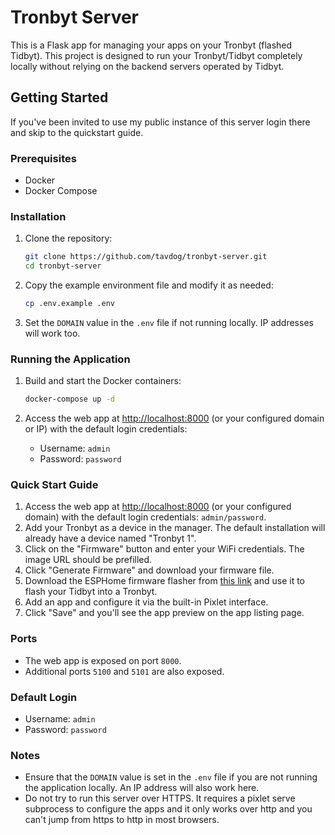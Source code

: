 # Tronbyt Server

This is a Flask app for managing your apps on your Tronbyt (flashed Tidbyt). This project is designed to run your Tronbyt/Tidbyt completely locally without relying on the backend servers operated by Tidbyt.

## Getting Started
If you've been invited to use my public instance of this server login there and skip to the quickstart guide.

### Prerequisites

- Docker
- Docker Compose

### Installation

1. Clone the repository:
    ```sh
    git clone https://github.com/tavdog/tronbyt-server.git
    cd tronbyt-server
    ```

2. Copy the example environment file and modify it as needed:
    ```sh
    cp .env.example .env
    ```

3. Set the `DOMAIN` value in the `.env` file if not running locally. IP addresses will work too.

### Running the Application

1. Build and start the Docker containers:
    ```sh
    docker-compose up -d
    ```

2. Access the web app at [http://localhost:8000](http://localhost:8000) (or your configured domain or IP) with the default login credentials:
    - Username: `admin`
    - Password: `password`

### Quick Start Guide

1. Access the web app at [http://localhost:8000](http://localhost:8000) (or your configured domain) with the default login credentials: `admin/password`.
2. Add your Tronbyt as a device in the manager. The default installation will already have a device named "Tronbyt 1".
3. Click on the "Firmware" button and enter your WiFi credentials. The image URL should be prefilled.
4. Click "Generate Firmware" and download your firmware file.
5. Download the ESPHome firmware flasher from [this link](https://github.com/esphome/esphome-flasher/releases) and use it to flash your Tidbyt into a Tronbyt.
6. Add an app and configure it via the built-in Pixlet interface.
7. Click "Save" and you'll see the app preview on the app listing page.

### Ports

- The web app is exposed on port `8000`.
- Additional ports `5100` and `5101` are also exposed.

### Default Login

- Username: `admin`
- Password: `password`

### Notes

- Ensure that the `DOMAIN` value is set in the `.env` file if you are not running the application locally. An IP address will also work here.
- Do not try to run this server over HTTPS.  It requires a pixlet serve subprocess to configure the apps and it only works over http and you can't jump from https to http in most browsers.
